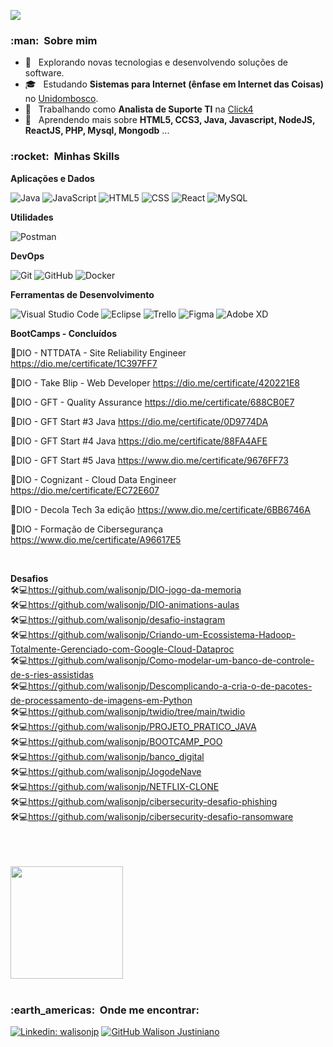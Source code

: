 ![](https://komarev.com/ghpvc/?username=walisonjp&color=006bed)

<h3> :man: &nbsp;Sobre mim </h3>

- 🤔 &nbsp; Explorando novas tecnologias e desenvolvendo soluções de software.
- 🎓 &nbsp; Estudando **Sistemas para Internet (ênfase em Internet das Coisas)** no <a href="https://www.unidombosco.edu.br/">Unidombosco</a>.
- 💼 &nbsp; Trabalhando como **Analista de Suporte TI** na <a href="HTTPS://www.click4.com.br">Click4</a>
- 🌱 &nbsp; Aprendendo mais sobre **HTML5, CCS3, Java, Javascript, NodeJS, ReactJS, PHP, Mysql, Mongodb** ...

<h3> :rocket: &nbsp;Minhas Skills </h3>

**Aplicações e Dados**

  ![Java](https://img.shields.io/badge/-Java-333333?style=flat&logo=Java&logoColor=007396)
  ![JavaScript](https://img.shields.io/badge/-JavaScript-333333?style=flat&logo=javascript)
  ![HTML5](https://img.shields.io/badge/-HTML5-333333?style=flat&logo=HTML5)
  ![CSS](https://img.shields.io/badge/-CSS-333333?style=flat&logo=CSS3&logoColor=1572B6)
  ![React](https://img.shields.io/badge/-React-333333?style=flat&logo=react)
  ![MySQL](https://img.shields.io/badge/-MySQL-333333?style=flat&logo=mysql)

**Utilidades**

  ![Postman](https://img.shields.io/badge/-Postman-333333?style=flat&logo=postman)

**DevOps**

  ![Git](https://img.shields.io/badge/-Git-333333?style=flat&logo=git)
  ![GitHub](https://img.shields.io/badge/-GitHub-333333?style=flat&logo=github)
  ![Docker](https://img.shields.io/badge/-Docker-333333?style=flat&logo=docker)

**Ferramentas de Desenvolvimento**

  ![Visual Studio Code](https://img.shields.io/badge/-Visual%20Studio%20Code-333333?style=flat&logo=visual-studio-code&logoColor=007ACC)
  ![Eclipse](https://img.shields.io/badge/-Eclipse-333333?style=flat&logo=eclipse-ide&logoColor=2C2255)
  ![Trello](https://img.shields.io/badge/-Trello-333333?style=flat&logo=trello&logoColor=007ACC)
  ![Figma](https://img.shields.io/badge/-Figma-333333?style=flat&logo=figma&logoColor=007ACC)
  ![Adobe XD](https://img.shields.io/badge/-Adobe%20XD-333333?style=flat&logo=adobe-xd&logoColor=007ACC)

**BootCamps - Concluídos**

📜DIO - NTTDATA - Site Reliability Engineer
https://dio.me/certificate/1C397FF7

📜DIO - Take Blip - Web Developer
https://dio.me/certificate/420221E8

📜DIO - GFT - Quality Assurance
https://dio.me/certificate/688CB0E7

📜DIO - GFT Start #3 Java
https://dio.me/certificate/0D9774DA

📜DIO - GFT Start #4 Java
https://dio.me/certificate/88FA4AFE

📜DIO - GFT Start #5 Java
https://www.dio.me/certificate/9676FF73

📜DIO - Cognizant - Cloud Data Engineer
https://dio.me/certificate/EC72E607

📜DIO - Decola Tech 3a edição
https://www.dio.me/certificate/6BB6746A


📜DIO - Formação de Cibersegurança
https://www.dio.me/certificate/A96617E5

<br/>

**Desafios** <br/>
🛠️💻https://github.com/walisonjp/DIO-jogo-da-memoria<br/>
🛠️💻https://github.com/walisonjp/DIO-animations-aulas<br/>
🛠️💻https://github.com/walisonjp/desafio-instagram<br/>
🛠️💻https://github.com/walisonjp/Criando-um-Ecossistema-Hadoop-Totalmente-Gerenciado-com-Google-Cloud-Dataproc<br/>
🛠️💻https://github.com/walisonjp/Como-modelar-um-banco-de-controle-de-s-ries-assistidas<br/>
🛠️💻https://github.com/walisonjp/Descomplicando-a-cria-o-de-pacotes-de-processamento-de-imagens-em-Python<br/>
🛠️💻https://github.com/walisonjp/twidio/tree/main/twidio<br/>
🛠️💻https://github.com/walisonjp/PROJETO_PRATICO_JAVA<br/>
🛠️💻https://github.com/walisonjp/BOOTCAMP_POO<br/>
🛠️💻https://github.com/walisonjp/banco_digital<br/>
🛠️💻https://github.com/walisonjp/JogodeNave<br/>
🛠️💻https://github.com/walisonjp/NETFLIX-CLONE<br/>
🛠️💻https://github.com/walisonjp/cibersecurity-desafio-phishing<br/>
🛠️💻https://github.com/walisonjp/cibersecurity-desafio-ransomware<br/>


<br/><br/><br/>
<a href="https://github.com/walisonjp">
  <img height="180em" src="https://github-readme-stats.vercel.app/api?username=walisonjp&theme=dracula&show_icons=true" />
</a>
<br/>
<br/>

<h3> :earth_americas: &nbsp;Onde me encontrar: </h3> 

[![Linkedin: walisonjp](https://img.shields.io/badge/-walisonjp-blue?style=flat-square&logo=Linkedin&logoColor=white&link=https://www.linkedin.com/in/walisonjustiniano/)](https://www.linkedin.com/in/walisonjustiniano/)
[![GitHub Walison Justiniano]( https://img.shields.io/github/followers/walisonjp?label=follow&style=social)](https://github.com/walisonjp/)
